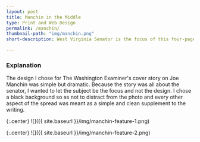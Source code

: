```yaml
---
layout: post
title: Manchin in the Middle
type: Print and Web Design
permalink: /manchin/
thumbnail-path: "img/manchin.png"
short-description: West Virginia Senator is the focus of this four-page feature that was the cover of the Nov. 28, 2016 issue of The Washington Examiner.

---
```

### Explanation

The design I chose for The Washington Examiner's cover story on Joe Manchin was simple but dramatic. Because the story was all about the senator, I wanted to let the subject be the focus and not the design. I chose a black background so as not to distract from the photo and every other aspect of the spread was meant as a simple and clean supplement to the writing.


{:.center}
![]({{ site.baseurl }}/img/manchin-feature-1.png)

{:.center}
![]({{ site.baseurl }}/img/manchin-feature-2.png)
